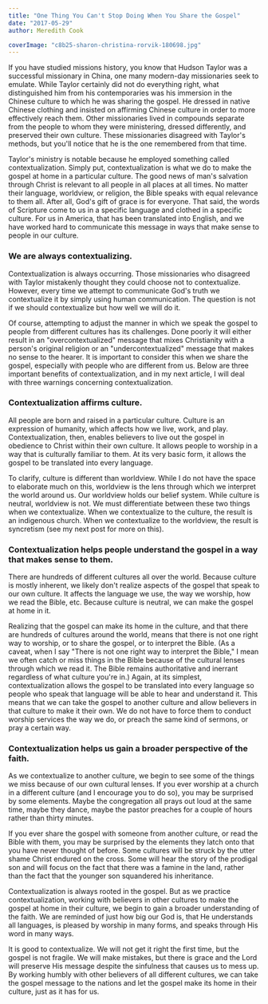 ```yaml
---
title: "One Thing You Can't Stop Doing When You Share the Gospel"
date: "2017-05-29"
author: Meredith Cook

coverImage: "c8b25-sharon-christina-rorvik-180698.jpg"
---
```


If you have studied missions history, you know that Hudson Taylor was a successful missionary in China, one many modern-day missionaries seek to emulate. While Taylor certainly did not do everything right, what distinguished him from his contemporaries was his immersion in the Chinese culture to which he was sharing the gospel. He dressed in native Chinese clothing and insisted on affirming Chinese culture in order to more effectively reach them. Other missionaries lived in compounds separate from the people to whom they were ministering, dressed differently, and preserved their own culture. These missionaries disagreed with Taylor's methods, but you'll notice that he is the one remembered from that time.

Taylor's ministry is notable because he employed something called contextualization. Simply put, contextualization is what we do to make the gospel at home in a particular culture. The good news of man's salvation through Christ is relevant to all people in all places at all times. No matter their language, worldview, or religion, the Bible speaks with equal relevance to them all. After all, God's gift of grace is for everyone. That said, the words of Scripture come to us in a specific language and clothed in a specific culture. For us in America, that has been translated into English, and we have worked hard to communicate this message in ways that make sense to people in our culture.

### We are always contextualizing.

Contextualization is always occurring. Those missionaries who disagreed with Taylor mistakenly thought they could choose not to contextualize. However, every time we attempt to communicate God's truth we contextualize it by simply using human communication. The question is not if we should contextualize but how well we will do it.

Of course, attempting to adjust the manner in which we speak the gospel to people from different cultures has its challenges. Done poorly it will either result in an "overcontextualized" message that mixes Christianity with a person's original religion or an "undercontextualized" message that makes no sense to the hearer. It is important to consider this when we share the gospel, especially with people who are different from us. Below are three important benefits of contextualization, and in my next article, I will deal with three warnings concerning contextualization.

### Contextualization affirms culture.

All people are born and raised in a particular culture. Culture is an expression of humanity, which affects how we live, work, and play. Contextualization, then, enables believers to live out the gospel in obedience to Christ within their own culture. It allows people to worship in a way that is culturally familiar to them. At its very basic form, it allows the gospel to be translated into every language.

To clarify, culture is different than worldview. While I do not have the space to elaborate much on this, worldview is the lens through which we interpret the world around us. Our worldview holds our belief system. While culture is neutral, worldview is not. We must differentiate between these two things when we contextualize. When we contextualize to the culture, the result is an indigenous church. When we contextualize to the worldview, the result is syncretism (see my next post for more on this).

### Contextualization helps people understand the gospel in a way that makes sense to them.

There are hundreds of different cultures all over the world. Because culture is mostly inherent, we likely don't realize aspects of the gospel that speak to our own culture. It affects the language we use, the way we worship, how we read the Bible, etc. Because culture is neutral, we can make the gospel at home in it.

Realizing that the gospel can make its home in the culture, and that there are hundreds of cultures around the world, means that there is not one right way to worship, or to share the gospel, or to interpret the Bible. (As a caveat, when I say "There is not one right way to interpret the Bible," I mean we often catch or miss things in the Bible because of the cultural lenses through which we read it. The Bible remains authoritative and inerrant regardless of what culture you're in.) Again, at its simplest, contextualization allows the gospel to be translated into every language so people who speak that language will be able to hear and understand it. This means that we can take the gospel to another culture and allow believers in that culture to make it their own. We do not have to force them to conduct worship services the way we do, or preach the same kind of sermons, or pray a certain way.

### Contextualization helps us gain a broader perspective of the faith.

As we contextualize to another culture, we begin to see some of the things we miss because of our own cultural lenses. If you ever worship at a church in a different culture (and I encourage you to do so), you may be surprised by some elements. Maybe the congregation all prays out loud at the same time, maybe they dance, maybe the pastor preaches for a couple of hours rather than thirty minutes.

If you ever share the gospel with someone from another culture, or read the Bible with them, you may be surprised by the elements they latch onto that you have never thought of before. Some cultures will be struck by the utter shame Christ endured on the cross. Some will hear the story of the prodigal son and will focus on the fact that there was a famine in the land, rather than the fact that the younger son squandered his inheritance.

Contextualization is always rooted in the gospel. But as we practice contextualization, working with believers in other cultures to make the gospel at home in their culture, we begin to gain a broader understanding of the faith. We are reminded of just how big our God is, that He understands all languages, is pleased by worship in many forms, and speaks through His word in many ways.

It is good to contextualize. We will not get it right the first time, but the gospel is not fragile. We will make mistakes, but there is grace and the Lord will preserve His message despite the sinfulness that causes us to mess up. By working humbly with other believers of all different cultures, we can take the gospel message to the nations and let the gospel make its home in their culture, just as it has for us.
